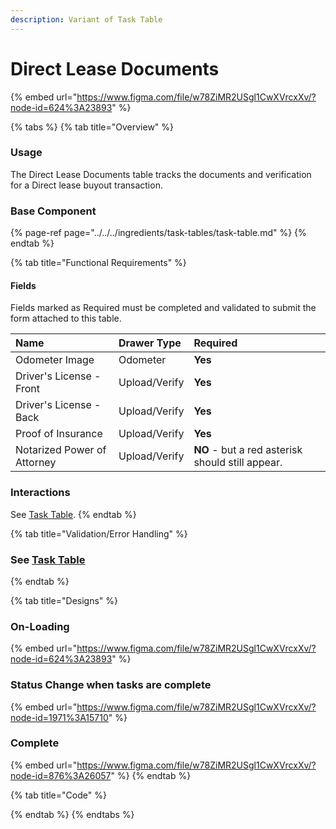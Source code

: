 ```yaml
---
description: Variant of Task Table
---
```


# Direct Lease Documents

{% embed url="https://www.figma.com/file/w78ZiMR2USgl1CwXVrcxXv/?node-id=624%3A23893" %}



{% tabs %}
{% tab title="Overview" %}
### Usage

The Direct Lease Documents table tracks the documents and verification for a Direct lease buyout transaction.

### Base Component

{% page-ref page="../../../ingredients/task-tables/task-table.md" %}
{% endtab %}

{% tab title="Functional Requirements" %}
#### Fields

Fields marked as Required must be completed and validated to submit the form attached to this table.

| Name | Drawer Type | Required |
| :--- | :--- | :--- |
| Odometer Image | Odometer | **Yes** |
| Driver's License - Front | Upload/Verify | **Yes** |
| Driver's License - Back | Upload/Verify | **Yes** |
| Proof of Insurance | Upload/Verify | **Yes** |
| Notarized Power of Attorney | Upload/Verify | **NO** - but a red asterisk should still appear.  |

### Interactions

See [Task Table](../../../ingredients/task-tables/task-table.md).
{% endtab %}

{% tab title="Validation/Error Handling" %}
### See [Task Table](../../../ingredients/task-tables/task-table.md)
{% endtab %}

{% tab title="Designs" %}
### On-Loading

{% embed url="https://www.figma.com/file/w78ZiMR2USgl1CwXVrcxXv/?node-id=624%3A23893" %}

### Status Change when tasks are complete

{% embed url="https://www.figma.com/file/w78ZiMR2USgl1CwXVrcxXv/?node-id=1971%3A15710" %}

### Complete

{% embed url="https://www.figma.com/file/w78ZiMR2USgl1CwXVrcxXv/?node-id=876%3A26057" %}
{% endtab %}

{% tab title="Code" %}

{% endtab %}
{% endtabs %}



